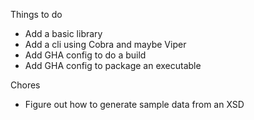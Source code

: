 Things to do

- Add a basic library 
- Add a cli using Cobra and maybe Viper
- Add GHA config to do a build
- Add GHA config to package an executable

Chores

- Figure out how to generate sample data from an XSD